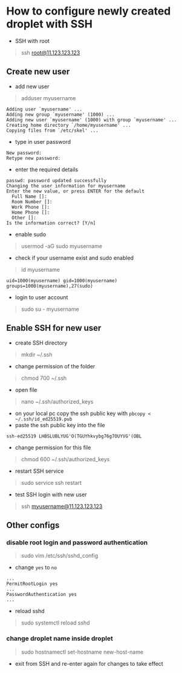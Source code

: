 # How to configure newly created droplet with SSH
- SSH with root
> ssh root@11.123.123.123
## Create new user
- add new user
> adduser myusername
```
Adding user `myusername' ...
Adding new group `myusername' (1000) ...
Adding new user `myusername' (1000) with group `myusername' ...
Creating home directory `/home/myusername' ...
Copying files from `/etc/skel' ...
```
- type in user password
```
New password:
Retype new password:
```
- enter the required details
```
passwd: password updated successfully
Changing the user information for myusername
Enter the new value, or press ENTER for the default
  Full Name []:
  Room Number []:
  Work Phone []:
  Home Phone []:
  Other []:
Is the information correct? [Y/n]
```
- enable sudo
> usermod -aG sudo myusername
- check if your username exist and sudo enabled
> id myusername
```
uid=1000(myusername) gid=1000(myusername) groups=1000(myusername),27(sudo)
```
- login to user account
> sudo su - myusername
## Enable SSH for new user
- create SSH directory
> mkdir ~/.ssh
- change permission of the folder
> chmod 700 ~/.ssh
- open file
> nano ~/.ssh/authorized_keys
  - on your local pc copy the ssh public key with ```pbcopy < ~/.ssh/id_ed25519.pub```
  - paste the ssh public key into the file
  ```
  ssh-ed25519 LHBSLUBLYUG'O(TGUYhkvybg76g7OUYVG'(OBL
  ```
  - change permission for this file
  > chmod 600 ~/.ssh/authorized_keys
- restart SSH service
> sudo service ssh restart
- test SSH login with new user
> ssh myusername@11.123.123.123
## Other configs
### disable root login and password authentication
> sudo vim /etc/ssh/sshd_config
- change ```yes``` to ```no```
```
...
PermitRootLogin yes
...
PasswordAuthentication yes
...
```
- reload sshd
> sudo systemctl reload sshd
### change droplet name inside droplet
> sudo hostnamectl set-hostname new-host-name
- exit from SSH and re-enter again for changes to take effect
